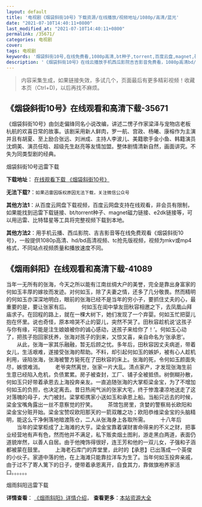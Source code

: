 ```yaml
---
layout: default
title: '电视剧《烟袋斜街10号》下载资源/在线播放/视频地址/1080p/高清/蓝光'
date: "2021-07-10T14:40:11+0800"
last_modified_at: "2021-07-10T14:40:11+0800"
permalink: /35671/
categories: 电视剧
cover:
tags: 电视剧
keywords: '烟袋斜街10号,在线免费看,1080p高清,bt种子,torrent,百度云盘,magnet,磁力链,迅雷下载资源'
description: '《烟袋斜街10号》在线云播放手机西瓜影院吉吉影音免费看，1080p高清bd/hd未删减完整版和tc抢先枪版，mkv/mp4格式，附带bt/torrent种子、magnet/磁力链、百度云盘、网盘资源迅雷下载链接'
---
```


>内容采集生成，如果链接失效，多试几个，页面最后有更多精彩视频！收藏本页（Ctrl+D)，以后再找不麻烦。


## 《烟袋斜街10号》在线观看和高清下载-35671

《烟袋斜街10号》由剑走偏锋同名小说改编，讲述二愣子作家梁泽与宠物店老板杭航的欢喜日常的故事。该剧采用新人鲜肉，罗一航、宫政、杨曦、康榕作为主演并且有胡夏、至上励合张远、刘洲成、主持人李波儿、美籍歌手金小鱼、韩籍演员沈炯美、演员任晗、超级先生赵亮等友情加盟。整体剧情清新自然，画面讲究。不失为同类型剧的经典。


烟袋斜街10号迅雷下载

**下载地址**： [在线观看下载 《烟袋斜街10号》](https://www.993dy.com//vod-detail-id-13382.html) 


**无法下载?**：`如果迅雷因版权原因无法下载，关注微信公众号 `

**其他方法1**：从百度云网盘下载视频，百度云网盘支持在线观看，非会员有限制，如果能找到迅雷下载链接、bt/torrent种子、magnet磁力链接、e2dk链接等，可以用迅雷、比特彗星等工具将完整视频下载到本地。

**其他方法2**：用手机云播、西瓜影院、吉吉影音等在线免费观看《烟袋斜街10号》，一般提供1080p高清、hd/bd高清视频、tc抢先版视频，视频为mkv或mp4格式，不同站点视频质量和播放速度不同。


## 《烟雨斜阳》在线观看和高清下载-41089

当年一无所有的张海，今天之所以能有江南丝绸大户的美誉，完全是靠出身富家的何如玉丰厚的嫁妆而发迹。对何如玉，除了夫妻之情，还多了几分敬畏。然而精明的何如玉亦深深地明白，眼前的张海已经不是当年的穷小子，要抓住丈夫的心，最重要的是，要让张家有后。 　　何如玉在闺中挚友田秋容相邀之下，去凤凰山拜庙求子。在回程的路上，就在一棵大树下，她们发现了一个弃婴。何如玉忙把婴儿抱在怀里。说也奇怪，原本啼哭不止的婴儿，突然不哭了。田秋容趁机说&lsquo;这孩子与你有缘，可能是注生娘娘被你的诚心感动，送孩子来给你了！’。何如玉心动了，把孩子抱回家抚养，张海对孩子的到来，又惊又喜，亲自命名为‘张承恩&rsquo;。 　　从此，张海一家其乐融融，暂无后顾之忧。多年后，田秋容因丈夫病逝，带着女儿，生活艰难，遂接受张海的帮助。不料，却引起何如玉的嫉妒，被有心人趁机利用，诬陷张海，张海被警方毙死在了田秋容的床上。张海的死，令何如玉颜面失尽，嫉恨难消。 　　老爷突然离世，张家一片大乱。清点家产，才发现张海生前生意已经陷入危机，负债累累。房子被查封，工厂、铺子全被抵债。树倒糊孙散，何如玉只好带着承恩去上海投奔亲友。一直追随张海的大掌柜梁金宝，为了不增加何如玉的负担，也决定离去。昔日热闹气派的张家大宅，终于惨澹凄凉地送走了这对落魄的母子，大门被封。梁掌柜携家小送如玉和承恩上船。当船只远去的时候，梁金宝嘴角露出一丝不意察觉的狞笑。 　　茶馆包房里，贪婪的警察局长欧阳和梁金宝分赃开始。梁金宝赞叹欧阳那天的一箭双雕之功；欧阳恭维梁金宝的头脑精明，能这么干净俐落地暗渡陈仓，二人从张海身上各取所需。 　　十八年后 　　当年的梁掌柜成了上海滩的大亨。梁金宝靠着谋财害命得来的不义之财，把事业经营地有声有色，然而他并不满足，私下贩卖烟土图利，游走黑白两道，表面仍道貌岸然，以善人自居。由于他掩饰得很好，连王芳和他的一双儿女，子强和子涵都被蒙在鼓里。 　　上海老石库门的弄堂里，此时的【承恩】已出落成一个英俊的小伙子。家道中落的他，在上海滩只能靠拉洋车为生了。当年何如玉投奔亲戚，由于过不了寄人篱下的日子，便带着承恩离开，自食其力，靠做旗袍养家活口。。。。。。


烟雨斜阳迅雷下载

**详情查看**： [《烟雨斜阳》详情介绍](/movie/41089/)， **查看更多**：[本站资源大全](/movie/t/all/)

